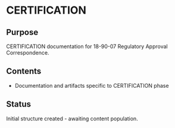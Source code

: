 # CERTIFICATION

## Purpose
CERTIFICATION documentation for 18-90-07 Regulatory Approval Correspondence.

## Contents
- Documentation and artifacts specific to CERTIFICATION phase

## Status
Initial structure created - awaiting content population.
